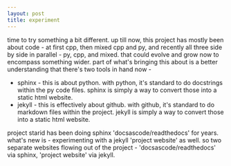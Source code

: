 ```yaml
---
layout: post
title: experiment
---
```

time to try something a bit different. up till now, this project has mostly been about code - at first cpp, then mixed cpp and py, and recently all three side by side in parallel - py, cpp, and mixed. that could evolve and grow now to encompass something wider. part of what's bringing this about is a better understanding that there's two tools in hand now -

- sphinx - this is about python. with python, it's standard to do docstrings within the py code files. sphinx is simply a way to convert those into a static html website.
- jekyll - this is effectively about github. with github, it's standard to do markdown files within the project. jekyll is simply a way to convert those into a static html website.

project starid has been doing sphinx 'docsascode/readthedocs' for years. what's new is - experimenting with a jekyll 'project website' as well. so two separate websites flowing out of the project - 'docsascode/readthedocs' via sphinx, 'project website' via jekyll.